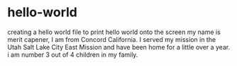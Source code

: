 # hello-world
creating a hello world file to print hello world onto the screen
my name is merit capener, I am from Concord California.  I served my mission in the Utah Salt Lake City East Mission and have been home for a little over a year.  i am number 3 out of 4 children in my family.
